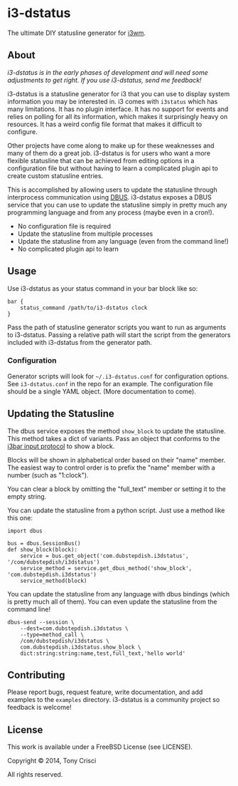 # i3-dstatus

The ultimate DIY statusline generator for [i3wm](http://i3wm.org).

## About

*i3-dstatus is in the early phases of development and will need some adjustments to get right. If you use i3-dstatus, send me feedback!*

i3-dstatus is a statusline generator for i3 that you can use to display system information you may be interested in. i3 comes with `i3status` which has many limitations. It has no plugin interface. It has no support for events and relies on polling for all its information, which makes it surprisingly heavy on resources. It has a weird config file format that makes it difficult to configure.

Other projects have come along to make up for these weaknesses and many of them do a great job. i3-dstatus is for users who want a more flexible statusline that can be achieved from editing options in a configuration file but without having to learn a complicated plugin api to create custom statusline entries.

This is accomplished by allowing users to update the statusline through interprocess communication using [DBUS](http://www.freedesktop.org/wiki/Software/dbus/). i3-dstatus exposes a DBUS service that you can use to update the statusline simply in pretty much any programming language and from any process (maybe even in a cron!).

* No configuration file is required
* Update the statusline from multiple processes
* Update the statusline from any language (even from the command line!)
* No complicated plugin api to learn

## Usage

Use i3-dstatus as your status command in your bar block like so:

```
bar {
    status_command /path/to/i3-dstatus clock
}
```

Pass the path of statusline generator scripts you want to run as arguments to i3-dstatus. Passing a relative path will start the script from the generators included with i3-dstatus from the generator path.

### Configuration

Generator scripts will look for `~/.i3-dstatus.conf` for configuration options. See `i3-dstatus.conf` in the repo for an example. The configuration file should be a single YAML object. (More documentation to come).

## Updating the Statusline

The dbus service exposes the method `show_block` to update the statusline. This method takes a dict of variants. Pass an object that conforms to the [i3bar input protocol](http://i3wm.org/docs/i3bar-protocol.html) to show a block.

Blocks will be shown in alphabetical order based on their "name" member. The easiest way to control order is to prefix the "name" member with a number (such as "1:clock").

You can clear a block by omitting the "full_text" member or setting it to the empty string.

You can update the statusline from a python script. Just use a method like this one:

```python3
import dbus

bus = dbus.SessionBus()
def show_block(block):
    service = bus.get_object('com.dubstepdish.i3dstatus', '/com/dubstepdish/i3dstatus')
    service_method = service.get_dbus_method('show_block', 'com.dubstepdish.i3dstatus')
    service_method(block)
```

You can update the statusline from any language with dbus bindings (which is pretty much all of them). You can even update the statusline from the command line!

```
dbus-send --session \
    --dest=com.dubstepdish.i3dstatus \
    --type=method_call \
    /com/dubstepdish/i3dstatus \
    com.dubstepdish.i3dstatus.show_block \
    dict:string:string:name,test,full_text,'hello world'
```

## Contributing

Please report bugs, request feature, write documentation, and add examples to the `examples` directory. i3-dstatus is a community project so feedback is welcome!

## License

This work is available under a FreeBSD License (see LICENSE).

Copyright © 2014, Tony Crisci

All rights reserved.
